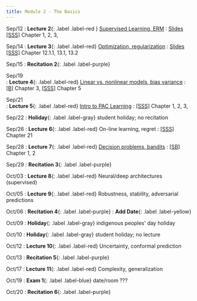 ```yaml
---
title: Module 2 - The Basics
---
```

Sep/12
: **Lecture 2**{: .label .label-red } [Supervised Learning, ERM](/supervised/classification_fundamentals/)
    : [Slides](/assets/slides/erm.pdf)<br>[[SSS]](http://www.cs.huji.ac.il/~shais/UnderstandingMachineLearning) Chapter 1, 2, 3,
   
Sep/14
: **Lecture 3**{: .label .label-red} [Optimization, regularization](/review)
    : [Slides](/assets/slides/optimization.pdf)<br>[[SSS]](http://www.cs.huji.ac.il/~shais/UnderstandingMachineLearning) Chapter 12.1.1, 13.1, 13.2

Sep/15
: **Recitation 2**{: .label .label-purple}
   <!-- : [Handout]() -->

Sep/19 	
: **Lecture 4**{: .label .label-red} [Linear vs. nonlinear models, bias variance](/supervised/explicit_regularization)
  : [[B]](http://incompleteideas.net/book/RLbook2020trimmed.pdf) Chapter 3, [[SSS]](http://www.cs.huji.ac.il/~shais/UnderstandingMachineLearning) Chapter 5

Sep/21 	
: **Lecture 5**{: .label .label-red} [Intro to PAC Learning](/supervised/learnability_and_vc)
  : [[SSS]](http://www.cs.huji.ac.il/~shais/UnderstandingMachineLearning) Chapter 1, 2, 3, 

Sep/22
: **Holiday**{: .label .label-gray} student holiday; no recitation

Sep/26
: **Lecture 6**{: .label .label-red} On-line learning, regret
    : [[SSS]](http://www.cs.huji.ac.il/~shais/UnderstandingMachineLearning) Chapter 21 

Sep/28
: **Lecture 7**{: .label .label-red} [Decision problems, bandits](/reinforcement/bandit)
    : [[SB]](http://incompleteideas.net/book/RLbook2020trimmed.pdf) Chapter 1, 2

Sep/29
: **Recitation 3**{: .label .label-purple}
    <!-- : [Handout]() -->

Oct/03
: **Lecture 8**{: .label .label-red} Neural/deep architectures (supervised)
    <!-- : [Slides](), [Notes]() -->

Oct/05
: **Lecture 9**{: .label .label-red} Robustness, stability, adversarial predictions
    <!-- : [Slides]() -->

Oct/06
: **Recitation 4**{: .label .label-purple}
    <!-- : [Handout]() -->
: **Add Date**{: .label .label-yellow}

Oct/09
: **Holiday**{: .label .label-gray} indigenous peoples' day holiday

Oct/10
: **Holiday**{: .label .label-gray} student holiday; no lecture

Oct/12
: **Lecture 10**{: .label .label-red} Uncertainty, conformal prediction
    <!-- : [Slides](), [Notes]() -->

Oct/13
: **Recitation 5**{: .label .label-purple}
    <!-- : [Handout]() -->

Oct/17
: **Lecture 11**{: .label .label-red} Complexity, generalization
    <!-- : [Slides](), [Notes]() -->

Oct/19
: **Exam 1**{: .label .label-blue} date/room ???

Oct/20
: **Recitation 6**{: .label .label-purple}
    <!-- : [Handout]() -->
